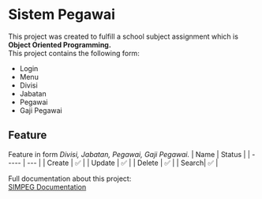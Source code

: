 # Sistem Pegawai
This project was created to fulfill a school subject assignment which is **Object Oriented Programming.**
<br>
This project contains the following form:
* Login
* Menu
* Divisi
* Jabatan
* Pegawai
* Gaji Pegawai
## Feature
Feature in form *Divisi, Jabatan, Pegawai, Gaji Pegawai.*
| Name  | Status |
| ----- | --- |
| Create | ✅ |
| Update | ✅ |
| Delete | ✅ |
| Search| ✅ |

Full documentation about this project:
<br>
[SIMPEG Documentation](https://dielzcode.gitbook.io/simpeg-pbo/)
